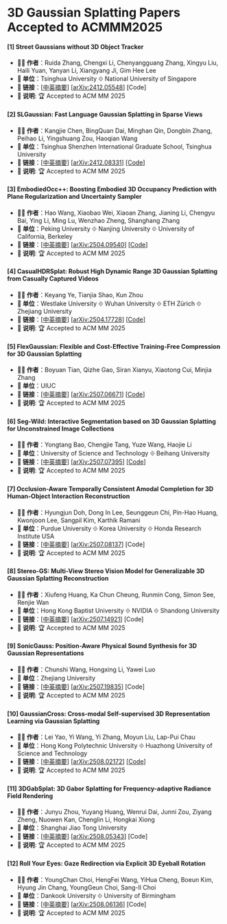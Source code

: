 # 3D Gaussian Splatting Papers Accepted to ACMMM2025

#### [1] Street Gaussians without 3D Object Tracker
- **🧑‍🔬 作者**：Ruida Zhang, Chengxi Li, Chenyangguang Zhang, Xingyu Liu, Haili Yuan, Yanyan Li, Xiangyang Ji, Gim Hee Lee
- **🏫 单位**：Tsinghua University ⟐ National University of Singapore
- **🔗 链接**：[[中英摘要](./abs/2412.05548.md)] [[arXiv:2412.05548](https://arxiv.org/abs/2412.05548)] [Code]
- **📝 说明**: 🏆 Accepted to ACM MM 2025

#### [2] SLGaussian: Fast Language Gaussian Splatting in Sparse Views
- **🧑‍🔬 作者**：Kangjie Chen, BingQuan Dai, Minghan Qin, Dongbin Zhang, Peihao Li, Yingshuang Zou, Haoqian Wang
- **🏫 单位**：Tsinghua Shenzhen International Graduate School, Tsinghua University
- **🔗 链接**：[[中英摘要](./abs/2412.08331.md)] [[arXiv:2412.08331](https://arxiv.org/abs/2412.08331)] [[Code](https://github.com/chenkangjie1123/SLGaussian)]
- **📝 说明**: 🏆 Accepted to ACM MM 2025

#### [3] EmbodiedOcc++: Boosting Embodied 3D Occupancy Prediction with Plane Regularization and Uncertainty Sampler
- **🧑‍🔬 作者**：Hao Wang, Xiaobao Wei, Xiaoan Zhang, Jianing Li, Chengyu Bai, Ying Li, Ming Lu, Wenzhao Zheng, Shanghang Zhang
- **🏫 单位**：Peking University ⟐ Nanjing University ⟐ University of California, Berkeley
- **🔗 链接**：[[中英摘要](./abs/2504.09540.md)] [[arXiv:2504.09540](https://arxiv.org/abs/2504.09540)] [[Code](https://github.com/PKUHaoWang/EmbodiedOcc2)]
- **📝 说明**: 🏆 Accepted to ACM MM 2025

#### [4] CasualHDRSplat: Robust High Dynamic Range 3D Gaussian Splatting from Casually Captured Videos
- **🧑‍🔬 作者**：Keyang Ye, Tianjia Shao, Kun Zhou
- **🏫 单位**：Westlake University ⟐ Wuhan University ⟐ ETH Zürich ⟐ Zhejiang University
- **🔗 链接**：[[中英摘要](./abs/2504.17728.md)] [[arXiv:2504.17728](https://arxiv.org/abs/2504.17728)] [[Code](https://github.com/WU-CVGL/CasualHDRSplat)]
- **📝 说明**: 🏆 Accepted to ACM MM 2025

#### [5] FlexGaussian: Flexible and Cost-Effective Training-Free Compression for 3D Gaussian Splatting
- **🧑‍🔬 作者**：Boyuan Tian, Qizhe Gao, Siran Xianyu, Xiaotong Cui, Minjia Zhang
- **🏫 单位**：UIUC
- **🔗 链接**：[[中英摘要](./abs/2507.06671.md)] [[arXiv:2507.06671](https://arxiv.org/abs/2507.06671)] [[Code](https://github.com/Supercomputing-System-AI-Lab/FlexGaussian)]
- **📝 说明**: 🏆 Accepted to ACM MM 2025

#### [6] Seg-Wild: Interactive Segmentation based on 3D Gaussian Splatting for Unconstrained Image Collections
- **🧑‍🔬 作者**：Yongtang Bao, Chengjie Tang, Yuze Wang, Haojie Li
- **🏫 单位**：University of Science and Technology ⟐ Beihang University
- **🔗 链接**：[[中英摘要](./abs/2507.07395.md)] [[arXiv:2507.07395](https://arxiv.org/abs/2507.07395)] [[Code](https://github.com/Sugar0725/Seg-Wild)]
- **📝 说明**: 🏆 Accepted to ACM MM 2025

#### [7] Occlusion-Aware Temporally Consistent Amodal Completion for 3D Human-Object Interaction Reconstruction
- **🧑‍🔬 作者**：Hyungjun Doh, Dong In Lee, Seunggeun Chi, Pin-Hao Huang, Kwonjoon Lee, Sangpil Kim, Karthik Ramani
- **🏫 单位**：Purdue University ⟐ Korea University ⟐ Honda Research Institute USA
- **🔗 链接**：[[中英摘要](./abs/2507.08137.md)] [[arXiv:2507.08137](https://arxiv.org/abs/2507.08137)] [Code]
- **📝 说明**: 🏆 Accepted to ACM MM 2025

#### [8] Stereo-GS: Multi-View Stereo Vision Model for Generalizable 3D Gaussian Splatting Reconstruction
- **🧑‍🔬 作者**：Xiufeng Huang, Ka Chun Cheung, Runmin Cong, Simon See, Renjie Wan
- **🏫 单位**：Hong Kong Baptist University ⟐ NVIDIA ⟐ Shandong University
- **🔗 链接**：[[中英摘要](./abs/2507.14921.md)] [[arXiv:2507.14921](https://arxiv.org/abs/2507.14921)] [Code]
- **📝 说明**: 🏆 Accepted to ACM MM 2025

#### [9] SonicGauss: Position-Aware Physical Sound Synthesis for 3D Gaussian Representations
- **🧑‍🔬 作者**：Chunshi Wang, Hongxing Li, Yawei Luo
- **🏫 单位**：Zhejiang University
- **🔗 链接**：[[中英摘要](./abs/2507.19835.md)] [[arXiv:2507.19835](https://arxiv.org/abs/2507.19835)] [Code]
- **📝 说明**: 🏆 Accepted to ACM MM 2025

#### [10] GaussianCross: Cross-modal Self-supervised 3D Representation Learning via Gaussian Splatting
- **🧑‍🔬 作者**：Lei Yao, Yi Wang, Yi Zhang, Moyun Liu, Lap-Pui Chau
- **🏫 单位**：Hong Kong Polytechnic University ⟐ Huazhong University of Science and Technology
- **🔗 链接**：[[中英摘要](./abs/2508.02172.md)] [[arXiv:2508.02172](https://arxiv.org/abs/2508.02172)] [[Code](https://github.com/RayYoh/GaussianCross)]
- **📝 说明**: 🏆 Accepted to ACM MM 2025

#### [11] 3DGabSplat: 3D Gabor Splatting for Frequency-adaptive Radiance Field Rendering
- **🧑‍🔬 作者**：Junyu Zhou, Yuyang Huang, Wenrui Dai, Junni Zou, Ziyang Zheng, Nuowen Kan, Chenglin Li, Hongkai Xiong
- **🏫 单位**：Shanghai Jiao Tong University
- **🔗 链接**：[[中英摘要](./abs/2508.05343.md)] [[arXiv:2508.05343](https://arxiv.org/abs/2508.05343)] [Code]
- **📝 说明**: 🏆 Accepted to ACM MM 2025

#### [12] Roll Your Eyes: Gaze Redirection via Explicit 3D Eyeball Rotation
- **🧑‍🔬 作者**：YoungChan Choi, HengFei Wang, YiHua Cheng, Boeun Kim, Hyung Jin Chang, YoungGeun Choi, Sang-Il Choi
- **🏫 单位**：Dankook University ⟐ University of Birmingham
- **🔗 链接**：[[中英摘要](./abs/2508.06136.md)] [[arXiv:2508.06136](https://arxiv.org/abs/2508.06136)] [Code]
- **📝 说明**: 🏆 Accepted to ACM MM 2025
